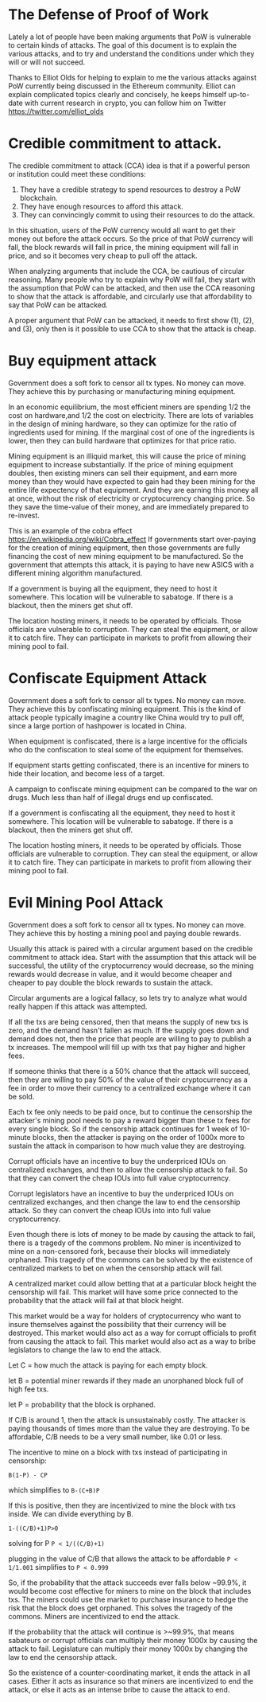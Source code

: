 The Defense of Proof of Work
============

Lately a lot of people have been making arguments that PoW is vulnerable to certain kinds of attacks. The goal of this document is to explain the various attacks, and to try and understand the conditions under which they will or will not succeed.

Thanks to Elliot Olds for helping to explain to me the various attacks against PoW currently being discussed in the Ethereum community. Elliot can explain complicated topics clearly and concisely, he keeps himself up-to-date with current research in crypto, you can follow him on Twitter https://twitter.com/elliot_olds

Credible commitment to attack.
========

The credible commitment to attack (CCA) idea is that if a powerful person or institution could meet these conditions:

1) They have a credible strategy to spend resources to destroy a PoW blockchain.
2) They have enough resources to afford this attack.
3) They can convincingly commit to using their resources to do the attack.

In this situation, users of the PoW currency would all want to get their money out before the attack occurs. So the price of that PoW currency will fall, the block rewards will fall in price, the mining equipment will fall in price, and so it becomes very cheap to pull off the attack.

When analyzing arguments that include the CCA, be cautious of circular reasoning.
Many people who try to explain why PoW will fail, they start with the assumption that PoW can be attacked, and then use the CCA reasoning to show that the attack is affordable, and circularly use that affordability to say that PoW can be attacked.

A proper argument that PoW can be attacked, it needs to first show (1), (2), and (3), only then is it possible to use CCA to show that the attack is cheap.

Buy equipment attack
=================

Government does a soft fork to censor all tx types. No money can move.
They achieve this by purchasing or manufacturing mining equipment.

In an economic equilibrium, the most efficient miners are spending 1/2 the cost on hardware,and 1/2 the cost on electricity. There are lots of variables in the design of mining hardware, so they can optimize for the ratio of ingredients used for mining. If the marginal cost of one of the ingredients is lower, then they can build hardware that optimizes for that price ratio.

Mining equipment is an illiquid market, this will cause the price of mining equipment to increase substantially. If the price of mining equipment doubles, then existing miners can sell their equipment, and earn more money than they would have expected to gain had they been mining for the entire life expectency of that equipment. And they are earning this money all at once, without the risk of electricity or cryptocurrency changing price. So they save the time-value of their money, and are immediately prepared to re-invest.

This is an example of the cobra effect https://en.wikipedia.org/wiki/Cobra_effect
If governments start over-paying for the creation of mining equipment, then those governments are fully financing the cost of new mining equipment to be manufactured.
So the government that attempts this attack, it is paying to have new ASICS with a different mining algorithm manufactured.

If a government is buying all the equipment, they need to host it somewhere. This location will be vulnerable to sabatoge. If there is a blackout, then the miners get shut off.

The location hosting miners, it needs to be operated by officials. Those officials are vulnerable to corruption. They can steal the equipment, or allow it to catch fire. They can participate in markets to profit from allowing their mining pool to fail.

Confiscate Equipment Attack
===========

Government does a soft fork to censor all tx types. No money can move.
They achieve this by confiscating mining equipment.
This is the kind of attack people typically imagine a country like China would try to pull off, since a large portion of hashpower is located in China.

When equipment is confiscated, there is a large incentive for the officials who do the confiscation to steal some of the equipment for themselves.

If equipment starts getting confiscated, there is an incentive for miners to hide their location, and become less of a target.

A campaign to confiscate mining equipment can be compared to the war on drugs. Much less than half of illegal drugs end up confiscated.

If a government is confiscating all the equipment, they need to host it somewhere. This location will be vulnerable to sabatoge. If there is a blackout, then the miners get shut off.

The location hosting miners, it needs to be operated by officials. Those officials are vulnerable to corruption. They can steal the equipment, or allow it to catch fire. They can participate in markets to profit from allowing their mining pool to fail.



Evil Mining Pool Attack
==========

Government does a soft fork to censor all tx types. No money can move.
They achieve this by hosting a mining pool and paying double rewards.

Usually this attack is paired with a circular argument based on the credible commitment to attack idea.
Start with the assumption that this attack will be successful, the utility of the cryptocurrency would decrease, so the mining rewards would decrease in value, and it would become cheaper and cheaper to pay double the block rewards to sustain the attack.

Circular arguments are a logical fallacy, so lets try to analyze what would really happen if this attack was attempted.

If all the txs are being censored, then that means the supply of new txs is zero, and the demand hasn't fallen as much. If the supply goes down and demand does not, then the price that people are willing to pay to publish a tx increases. The mempool will fill up with txs that pay higher and higher fees.

If someone thinks that there is a 50% chance that the attack will succeed, then they are willing to pay 50% of the value of their cryptocurrency as a fee in order to move their currency to a centralized exchange where it can be sold.

Each tx fee only needs to be paid once, but to continue the censorship the attacker's mining pool needs to pay a reward bigger than these tx fees for every single block.
So if the censorship attack continues for 1 week of 10-minute blocks, then the attacker is paying on the order of 1000x more to sustain the attack in comparison to how much value they are destroying.

Corrupt officials have an incentive to buy the underpriced IOUs on centralized exchanges, and then to allow the censorship attack to fail. So that they can convert the cheap IOUs into full value cryptocurrency.

Corrupt legislators have an incentive to buy the underpriced IOUs on centralized exchanges, and then change the law to end the censorship attack. So they can convert the cheap IOUs into into full value cryptocurrency.

Even though there is lots of money to be made by causing the attack to fail, there is a tragedy of the commons problem. No miner is incentivized to mine on a non-censored fork, because their blocks will immediately orphaned.
This tragedy of the commons can be solved by the existence of centralized markets to bet on when the censorship attack will fail.

A centralized market could allow betting that at a particular block height the censorship will fail.
This market will have some price connected to the probability that the attack will fail at that block height.

This market would be a way for holders of cryptocurrency who want to insure themselves against the possibility that their currency will be destroyed.
This market would also act as a way for corrupt officials to profit from causing the attack to fail.
This market would also act as a way to bribe legislators to change the law to end the attack.

Let C = how much the attack is paying for each empty block.

let B = potential miner rewards if they made an unorphaned block full of high fee txs.

let P = probability that the block is orphaned.

If C/B is around 1, then the attack is unsustainably costly. The attacker is paying thousands of times more than the value they are destroying. To be affordable, C/B needs to be a very small number, like 0.01 or less.

The incentive to mine on a block with txs instead of participating in censorship:

```B(1-P) - CP```

which simplifies to
```B-(C+B)P```

If this is positive, then they are incentivized to mine the block with txs inside. We can divide everything by B.

```1-((C/B)+1)P>0```

solving for P
```P < 1/((C/B)+1)```

plugging in the value of C/B that allows the attack to be affordable
```P < 1/1.001```
simplifies to
```P < 0.999```

So, if the probability that the attack succeeds ever falls below ~99.9%, it would become cost effective for miners to mine on the block that includes txs. The miners could use the market to purchase insurance to hedge the risk that the block does get orphaned. This solves the tragedy of the commons. Miners are incentivized to end the attack. 

If the probability that the attack will continue is >~99.9%, that means sabateurs or corrupt officials can multiply their money 1000x by causing the attack to fail. Legislature can multiply their money 1000x by changing the law to end the censorship attack.

So the existence of a counter-coordinating market, it ends the attack in all cases. Either it acts as insurance so that miners are incentivized to end the attack, or else it acts as an intense bribe to cause the attack to end.





